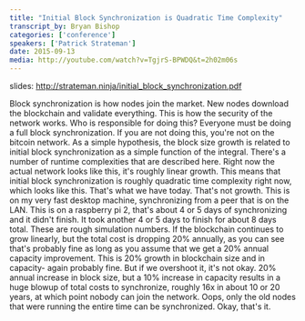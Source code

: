 ```yaml
---
title: "Initial Block Synchronization is Quadratic Time Complexity"
transcript_by: Bryan Bishop
categories: ['conference']
speakers: ['Patrick Strateman']
date: 2015-09-13
media: http://youtube.com/watch?v=TgjrS-BPWDQ&t=2h02m06s
---
```

slides: <http://strateman.ninja/initial_block_synchronization.pdf>

Block synchronization is how nodes join the market. New nodes download the blockchain and validate everything. This is how the security of the network works. Who is responsible for doing this? Everyone must be doing a full block synchronization. If you are not doing this, you're not on the bitcoin network. As a simple hypothesis, the block size growth is related to initial block synchronization as a simple function of the integral. There's a number of runtime complexities that are described here. Right now the actual network looks like this, it's roughly linear growth. This means that initial block synchronization is roughly quadratic time complexity right now, which looks like this. That's what we have today. That's not growth. This is on my very fast desktop machine, synchronizing from a peer that is on the LAN. This is on a raspberry pi 2, that's about 4 or 5 days of synchronizing and it didn't finish. It took another 4 or 5 days to finish for about 8 days total. These are rough simulation numbers. If the blockchain continues to grow linearly, but the total cost is dropping 20% annually, as you can see that's probably fine as long as you assume that we get a 20% annual capacity improvement. This is 20% growth in blockchain size and in capacity- again probably fine. But if we overshoot it, it's not okay. 20% annual increase in block size, but a 10% increase in capacity results in a huge blowup of total costs to synchronize, roughly 16x in about 10 or 20 years, at which point nobody can join the network. Oops, only the old nodes that were running the entire time can be synchronized. Okay, that's it.
